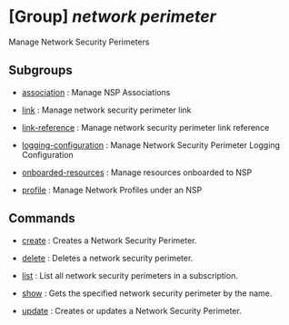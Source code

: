 # [Group] _network perimeter_

Manage Network Security Perimeters

## Subgroups

- [association](/Commands/network/perimeter/association/readme.md)
: Manage NSP Associations

- [link](/Commands/network/perimeter/link/readme.md)
: Manage network security perimeter link

- [link-reference](/Commands/network/perimeter/link-reference/readme.md)
: Manage network security perimeter link reference

- [logging-configuration](/Commands/network/perimeter/logging-configuration/readme.md)
: Manage Network Security Perimeter Logging Configuration

- [onboarded-resources](/Commands/network/perimeter/onboarded-resources/readme.md)
: Manage resources onboarded to NSP

- [profile](/Commands/network/perimeter/profile/readme.md)
: Manage Network Profiles under an NSP

## Commands

- [create](/Commands/network/perimeter/_create.md)
: Creates a Network Security Perimeter.

- [delete](/Commands/network/perimeter/_delete.md)
: Deletes a network security perimeter.

- [list](/Commands/network/perimeter/_list.md)
: List all network security perimeters in a subscription.

- [show](/Commands/network/perimeter/_show.md)
: Gets the specified network security perimeter by the name.

- [update](/Commands/network/perimeter/_update.md)
: Creates or updates a Network Security Perimeter.
